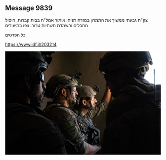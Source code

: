 ## Message 9839

צק"ח גבעתי ממשיך את התמרון במזרח רפיח:
איתור אמל"ח בבית קברות, חיסול מחבלים והשמדת תשתיות טרור. צפו בתיעודים

כל הפרטים:

https://www.idf.il/203214

![Photo](./9839/9839_photo.jpg)
